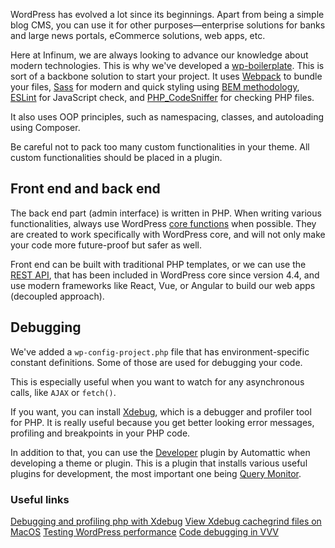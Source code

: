 WordPress has evolved a lot since its beginnings. Apart from being a simple blog CMS, you can use it for other purposes—enterprise solutions for banks and large news portals, eCommerce solutions, web apps, etc.

Here at Infinum, we are always looking to advance our knowledge about modern technologies. This is why we've developed a [wp-boilerplate](https://github.com/infinum/wp-boilerplate). This is sort of a backbone solution to start your project. It uses [Webpack](https://webpack.js.org/) to bundle your files, [Sass](http://sass-lang.com/) for modern and quick styling using [BEM methodology](http://getbem.com/), [ESLint](http://eslint.org/) for JavaScript check, and [PHP_CodeSniffer](https://github.com/squizlabs/PHP_CodeSniffer) for checking PHP files.

It also uses OOP principles, such as namespacing, classes, and autoloading using Composer.

Be careful not to pack too many custom functionalities in your theme. All custom functionalities should be placed in a plugin.

## Front end and back end

The back end part (admin interface) is written in PHP. When writing various functionalities, always use WordPress [core functions](https://developer.wordpress.org/) when possible. They are created to work specifically with WordPress core, and will not only make your code more future-proof but safer as well.

Front end can be built with traditional PHP templates, or we can use the [REST API](https://developer.wordpress.org/rest-api/), that has been included in WordPress core since version 4.4, and use modern frameworks like React, Vue, or Angular to build our web apps (decoupled approach).

## Debugging

We've added a `wp-config-project.php` file that has environment-specific constant definitions. Some of those are used for debugging your code.

This is especially useful when you want to watch for any asynchronous calls, like `AJAX` or `fetch()`.

If you want, you can install [Xdebug](https://xdebug.org/), which is a debugger and profiler tool for PHP. It is really useful because you get better looking error messages, profiling and breakpoints in your PHP code.

In addition to that, you can use the [Developer](https://wordpress.org/plugins/developer/) plugin by Automattic when developing a theme or plugin. This is a plugin that installs various useful plugins for development, the most important one being [Query Monitor](https://wordpress.org/plugins/query-monitor/).

### Useful links

[Debugging and profiling php with Xdebug](https://www.sitepoint.com/debugging-and-profiling-php-with-xdebug/)
[View Xdebug cachegrind files on MacOS](http://nickology.com/2014/04/16/view-xdebug-cachegrind-files-on-mac-os/)
[Testing WordPress performance](https://codex.wordpress.org/Testing_WordPress_Performance)
[Code debugging in VVV](https://github.com/Varying-Vagrant-Vagrants/VVV/wiki/Code-Debugging)
